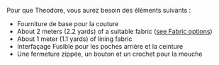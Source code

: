 Pour que Theodore, vous aurez besoin des éléments suivants :

-   Fourniture de base pour la couture
-   About 2 meters (2.2 yards) of a suitable fabric ([see Fabric options](/docs/patterns/theo/fabric))
-   About 1 meter (1.1 yards) of lining fabric
-   Interfaçage Fusible pour les poches arrière et la ceinture
-   Une fermeture zippée, un bouton et un crochet pour la mouche
